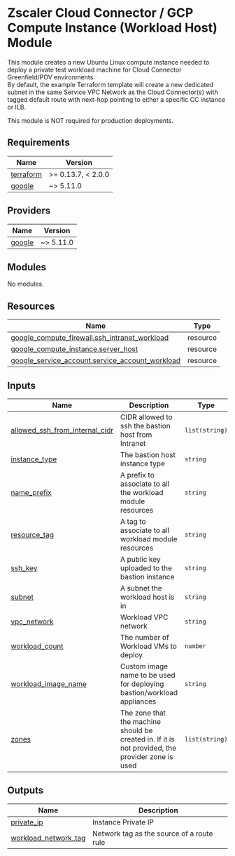 # Zscaler Cloud Connector / GCP Compute Instance (Workload Host) Module

This module creates a new Ubuntu Linux compute instance needed to deploy a private test workload machine for Cloud Connector Greenfield/POV environments.<br>
By default, the example Terraform template will create a new dedicated subnet in the same Service VPC Network as the Cloud Connector(s) with tagged default route with next-hop pointing to either a specific CC instance or ILB.<br>

This module is NOT required for production deployments.

<!-- BEGINNING OF PRE-COMMIT-TERRAFORM DOCS HOOK -->
## Requirements

| Name | Version |
|------|---------|
| <a name="requirement_terraform"></a> [terraform](#requirement\_terraform) | >= 0.13.7, < 2.0.0 |
| <a name="requirement_google"></a> [google](#requirement\_google) | ~> 5.11.0 |

## Providers

| Name | Version |
|------|---------|
| <a name="provider_google"></a> [google](#provider\_google) | ~> 5.11.0 |

## Modules

No modules.

## Resources

| Name | Type |
|------|------|
| [google_compute_firewall.ssh_intranet_workload](https://registry.terraform.io/providers/hashicorp/google/latest/docs/resources/compute_firewall) | resource |
| [google_compute_instance.server_host](https://registry.terraform.io/providers/hashicorp/google/latest/docs/resources/compute_instance) | resource |
| [google_service_account.service_account_workload](https://registry.terraform.io/providers/hashicorp/google/latest/docs/resources/service_account) | resource |

## Inputs

| Name | Description | Type | Default | Required |
|------|-------------|------|---------|:--------:|
| <a name="input_allowed_ssh_from_internal_cidr"></a> [allowed\_ssh\_from\_internal\_cidr](#input\_allowed\_ssh\_from\_internal\_cidr) | CIDR allowed to ssh the bastion host from Intranet | `list(string)` | n/a | yes |
| <a name="input_instance_type"></a> [instance\_type](#input\_instance\_type) | The bastion host instance type | `string` | `"e2-micro"` | no |
| <a name="input_name_prefix"></a> [name\_prefix](#input\_name\_prefix) | A prefix to associate to all the workload module resources | `string` | `null` | no |
| <a name="input_resource_tag"></a> [resource\_tag](#input\_resource\_tag) | A tag to associate to all workload module resources | `string` | `null` | no |
| <a name="input_ssh_key"></a> [ssh\_key](#input\_ssh\_key) | A public key uploaded to the bastion instance | `string` | n/a | yes |
| <a name="input_subnet"></a> [subnet](#input\_subnet) | A subnet the workload host is in | `string` | n/a | yes |
| <a name="input_vpc_network"></a> [vpc\_network](#input\_vpc\_network) | Workload VPC network | `string` | n/a | yes |
| <a name="input_workload_count"></a> [workload\_count](#input\_workload\_count) | The number of Workload VMs to deploy | `number` | `1` | no |
| <a name="input_workload_image_name"></a> [workload\_image\_name](#input\_workload\_image\_name) | Custom image name to be used for deploying bastion/workload appliances | `string` | `"ubuntu-os-cloud/ubuntu-2204-lts"` | no |
| <a name="input_zones"></a> [zones](#input\_zones) | The zone that the machine should be created in. If it is not provided, the provider zone is used | `list(string)` | n/a | yes |

## Outputs

| Name | Description |
|------|-------------|
| <a name="output_private_ip"></a> [private\_ip](#output\_private\_ip) | Instance Private IP |
| <a name="output_workload_network_tag"></a> [workload\_network\_tag](#output\_workload\_network\_tag) | Network tag as the source of a route rule |
<!-- END OF PRE-COMMIT-TERRAFORM DOCS HOOK -->
